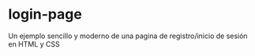 # login-page
Un ejemplo sencillo y moderno de una pagina de registro/inicio de sesión en HTML y CSS
